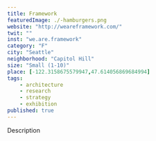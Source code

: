 ```yaml
---
title: Framework
featuredImage: ./-hamburgers.png
website: "http://weareframework.com/"
twit: ""
inst: "we.are.framework"
category: "F"
city: "Seattle"
neighborhood: "Capitol Hill"
size: "Small (1-10)"
place: [-122.3158675579947,47.614056869684994]
tags:
    - architecture
    - research
    - strategy
    - exhibition
published: true
---
```


Description
